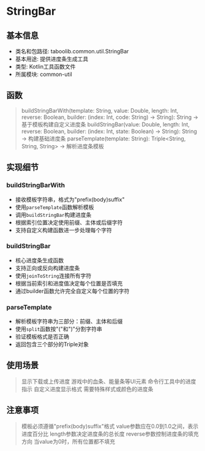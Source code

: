 # StringBar

## 基本信息
- 类名和包路径: taboolib.common.util.StringBar
- 基本用途: 提供进度条生成工具
- 类型: Kotlin工具函数文件
- 所属模块: common-util

## 函数
> buildStringBarWith(template: String, value: Double, length: Int, reverse: Boolean, builder: (index: Int, code: String) -> String): String -> 基于模板构建自定义进度条
> buildStringBar(value: Double, length: Int, reverse: Boolean, builder: (index: Int, state: Boolean) -> String): String -> 构建基础进度条
> parseTemplate(template: String): Triple<String, String, String> -> 解析进度条模板

## 实现细节
### buildStringBarWith
- 接收模板字符串，格式为"prefix(body)suffix"
- 使用`parseTemplate`函数解析模板
- 调用`buildStringBar`构建进度条
- 根据索引位置决定使用前缀、主体或后缀字符
- 支持自定义构建函数进一步处理每个字符

### buildStringBar
- 核心进度条生成函数
- 支持正向或反向构建进度条
- 使用`joinToString`连接所有字符
- 根据当前索引和进度值决定每个位置是否填充
- 通过builder函数允许完全自定义每个位置的字符

### parseTemplate
- 解析模板字符串为三部分：前缀、主体和后缀
- 使用`split`函数按"("和")"分割字符串
- 验证模板格式是否正确
- 返回包含三个部分的Triple对象

## 使用场景
> 显示下载或上传进度
> 游戏中的血条、能量条等UI元素
> 命令行工具中的进度指示
> 自定义进度显示格式
> 需要特殊样式或颜色的进度条

## 注意事项
> 模板必须遵循"prefix(body)suffix"格式
> value参数应在0.0到1.0之间，表示进度百分比
> length参数决定进度条的总长度
> reverse参数控制进度条的填充方向
> 当value为0时，所有位置都不填充
